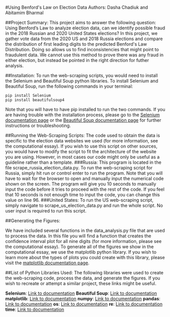 #Using Benford's Law on Election Data
Authors: Dasha Chadiuk and Abitamim Bharmal

##Project Summary:
This project aims to answer the following question: Using Benford’s Law to analyze election data, can we identify possible fraud in the 2018 Russian and 2020 United States elections?
In this project, we gather vote data from the 2020 US and 2018 Russia elections and compare the distribution of first leading digits to the predicted Benford's Law Distribution. Doing so allows us to find inconsistencies that might point to fraudulent data. We cannot use this method to prove there was any fraud in either election, but instead be pointed in the right direction for futher analysis.

##Installation: 
To run the web-scraping scripts, you would need to install the Selenium and Beautiful Soup python libraries. 
To install Selenium and Beautiful Soup, run the following commands in your terminal: 

```
pip install Selenium
pip install beautifulsoup4
```

Note that you will have to have pip installed to run the two commands.
If you are having trouble with the installation process, please go to the [Selenium documentation page](https://selenium-python.readthedocs.io/installation.html) or the [Beautiful Soup documentation page](https://www.crummy.com/software/BeautifulSoup/bs4/doc/#installing-beautiful-soup) for further instructions or troubleshooting. 

##Running the Web-Scraping Scripts: 
The code used to obtain the data is specific to the election data websites we used (for more information, see the computational essay). If you wish to use this script on other sources, you would have to modify the script to fit the architecture of the website you are using. However, in most cases our code might only be useful as a guideline rather than a template. 
###Russia: 
	This program is located in the file scrape_russia_election_data.py. To run the web-scraping script for Russia, simply hit run or control enter to run the program. Note that you will have to wait for the browser to open and manually input the numerical code shown on the screen. The program will give you 10 seconds to manually input the code before it tries to proceed with the rest of the code. If you feel that 10 seconds is not enough time to input the code, you can change this value on line 96. 
###United States: 
	To run the US web-scraping script, simply navigate to scrape_us_election_data.py and run the whole script. No user input is required to run this script. 

##Generating the Figures: 

We have included several functions in the data_analysis.py file that are used to process the data. In this file you will find a function that creates the confidence interval plot for all nine digits (for more information, please see the computational essay). To generate all of the figures we show in the computational essay, we use the matplotlib python library. If you wish to learn more about the types of plots you could create with this library, please visit the [matplotlib documentation page](https://matplotlib.org/). 

##List of Python Libraries Used: 
The following libraries were used to create the web-scraping code, process the data, and generate the figures. If you wish to recreate or attempt a similar project, these links might be useful. 

**Selenium**: [Link to documentation](https://selenium-python.readthedocs.io/installation.html)
**Beautiful Soup**:  [Link to documentation](https://www.crummy.com/software/BeautifulSoup/bs4/doc/#installing-beautiful-soup)
**matplotlib**:  [Link to documentation](https://matplotlib.org/)
**numpy**:  [Link to documentation](https://numpy.org/doc/)
**pandas**:  [Link to documentation](https://pandas.pydata.org/docs/)
**os**:  [Link to documentation](https://docs.python.org/3/library/os.html)
**re**:  [Link to documentation](https://docs.python.org/3/library/re.html)
**time**:  [Link to documentation](https://docs.python.org/3/library/time.html)

